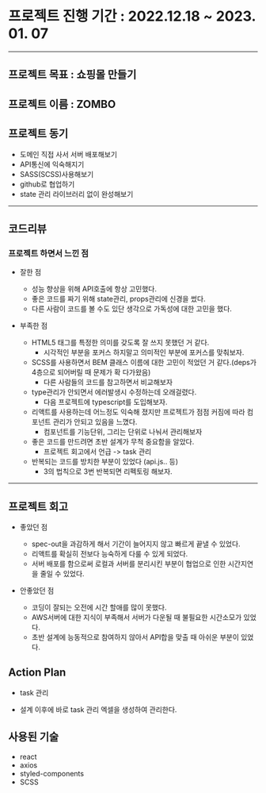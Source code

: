 # 프로젝트 진행 기간 : 2022.12.18 ~ 2023. 01. 07
---------------------------------------------


## 프로젝트 목표 : 쇼핑몰 만들기
## 프로젝트 이름 : ZOMBO
## 프로젝트 동기
- 도메인 직접 사서 서버 배포해보기
- API통신에 익숙해지기
- SASS(SCSS)사용해보기
- github로 협업하기
- state 관리 라이브러리 없이 완성해보기
-----------------------------------------
## 코드리뷰
### 프로젝트 하면서 느낀 점
- 잘한 점 
  - 성능 향상을 위해 API호출에 항상 고민했다.
  - 좋은 코드를 짜기 위해 state관리, props관리에 신경을 썼다.
  - 다른 사람이 코드를 볼 수도 있단 생각으로 가독성에 대한 고민을 했다.

- 부족한 점
  - HTML5 태그를 특정한 의미를 갖도록 잘 쓰지 못했던 거 같다. 
    + 시각적인 부분을 포커스 하지말고 의미적인 부분에 포커스를 맞춰보자.
  - SCSS를 사용하면서 BEM 클래스 이름에 대한 고민이 적었던 거 같다.(deps가 4층으로 되어버릴 때 문제가 확 다가왔음)
    + 다른 사람들의 코드를 참고하면서 비교해보자
  - type관리가 안되면서 에러발생시 수정하는데 오래걸렸다. 
    + 다음 프로젝트에 typescript를 도입해보자.
  - 리액트를 사용하는데 어느정도 익숙해 졌지만 프로젝트가 점점 커짐에 따라 컴포넌트 관리가 안되고 있음을 느꼈다. 
    + 컴포넌트를 기능단위, 그리는 단위로 나눠서 관리해보자
  - 좋은 코드를 만드려면 초반 설계가 무척 중요함을 알았다. 
    + 프로젝트 회고에서 언급 -> task 관리 
  - 반복되는 코드를 방치한 부분이 있었다 (api.js.. 등) 
    + 3의 법칙으로 3번 반복되면 리펙토링 해보자.

--------------------------------------
## 프로젝트 회고
- 좋았던 점
  - spec-out을 과감하게 해서 기간이 늘어지지 않고 빠르게 끝낼 수 있었다.
  - 리액트를 확실히 전보다 능숙하게 다룰 수 있게 되었다.
  - 서버 배포를 함으로써 로컬과 서버를 분리시킨 부분이 협업으로 인한 시간지연을 줄일 수 있었다.
  
- 안좋았던 점
  - 코딩이 잘되는 오전에 시간 할애를 많이 못했다.
  - AWS서버에 대한 지식이 부족해서 서버가 다운될 때 불필요한 시간소모가 있었다.
  - 초반 설계에 능동적으로 참여하지 않아서 API합을 맞출 때 아쉬운 부분이 있었다.
 
## Action Plan
- task 관리
 + 설계 이후에 바로 task 관리 엑셀을 생성하여 관리한다.
 
 
 
## 사용된 기술
- react
- axios
- styled-components
- SCSS
